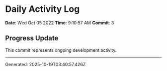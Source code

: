 # Daily Activity Log

**Date**: Wed Oct 05 2022
**Time**: 9:10:57 AM
**Commit**: 3

## Progress Update

This commit represents ongoing development activity.

---
Generated: 2025-10-19T03:40:57.426Z
